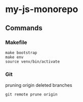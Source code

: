 # my-js-monorepo
## Commands
### Makefile
```
make bootstrap
make env
source venv/bin/activate
```

### Git
pruning origin deleted branches
```
git remote prune origin
```
